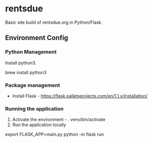 # rentsdue

Basic site build of rentsdue.org in Python/Flask.


## Environment Config

### Python Management

Install python3.

brew install python3

### Package management

* Install Flask - https://flask.palletsprojects.com/en/1.1.x/installation/

### Running the application

1. Activate the environment - . venv/bin/activate
2. Run the application locally

export FLASK_APP=main.py
python -m flask run